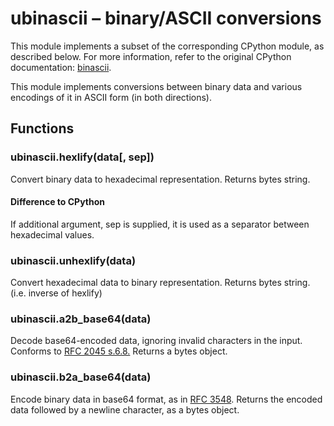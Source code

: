 
ubinascii – binary/ASCII conversions
=======

This module implements a subset of the corresponding CPython module, as described below. For more information, refer to the original CPython documentation: [binascii](https://docs.python.org/3.5/library/binascii.html#module-binascii).

This module implements conversions between binary data and various encodings of it in ASCII form (in both directions).

## Functions

### ubinascii.hexlify(data[, sep])

Convert binary data to hexadecimal representation. Returns bytes string.

#### Difference to CPython

If additional argument, sep is supplied, it is used as a separator between hexadecimal values.

### ubinascii.unhexlify(data)

Convert hexadecimal data to binary representation. Returns bytes string. (i.e. inverse of hexlify)

### ubinascii.a2b_base64(data)

Decode base64-encoded data, ignoring invalid characters in the input. Conforms to [RFC 2045 s.6.8.](https://tools.ietf.org/html/rfc2045#section-6.8) Returns a bytes object.

### ubinascii.b2a_base64(data)

Encode binary data in base64 format, as in [RFC 3548](https://tools.ietf.org/html/rfc3548.html). Returns the encoded data followed by a newline character, as a bytes object.

